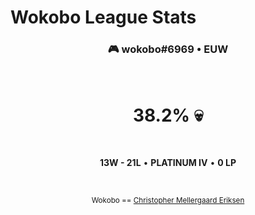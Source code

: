 # Wokobo League Stats

<div align="center">

### 🎮 wokobo#6969 • EUW

<br>

<h1><!-- WINRATE -->38.2<!-- /WINRATE -->% 💀</h1>

<br>

**<!-- WINS -->13<!-- /WINS -->W - <!-- LOSSES -->21<!-- /LOSSES -->L** • **<!-- TIER -->PLATINUM<!-- /TIER --> <!-- RANK -->IV<!-- /RANK -->** • **<!-- LP -->0<!-- /LP --> LP**

<br>

<sub>Wokobo == [Christopher Mellergaard Eriksen](https://github.com/cme-incom)</sub>

</div>
